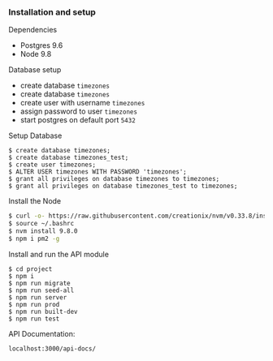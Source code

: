 
### Installation and setup

Dependencies
  - Postgres 9.6
  - Node 9.8

Database setup
  - create database ```timezones```
  - create database ```timezones```
  - create user with username ```timezones```
  - assign password to user ```timezones```
  - start postgres on default port ```5432```


Setup Database

```$xslt
$ create database timezones;
$ create database timezones_test;
$ create user timezones;
$ ALTER USER timezones WITH PASSWORD 'timezones';
$ grant all privileges on database timezones to timezones;
$ grant all privileges on database timezones_test to timezones;

```
Install the Node
```sh
$ curl -o- https://raw.githubusercontent.com/creationix/nvm/v0.33.8/install.sh | bash
$ source ~/.bashrc
$ nvm install 9.8.0
$ npm i pm2 -g
```

Install and run the API module
```
$ cd project
$ npm i
$ npm run migrate
$ npm run seed-all
$ npm run server
$ npm run prod
$ npm run built-dev
$ npm run test
```


API Documentation:
```
localhost:3000/api-docs/
```


